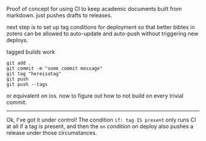 Proof of concept for using CI to keep academic documents built from markdown.  just pushes drafts to releases.

next step is to set up tag conditions for deployment so that better bibtex in zotero can be allowed to auto-update and auto-push without triggering new deploys.

tagged builds work 

```
git add .
git commit -m "some commit message"
git tag "hereisatag"
git push
git push --tags
```

or equivalent on ios.  now to figure out how to not build on every trivial commit. 

----

Ok, I've got it under control! The condition `if: tag IS present` only runs CI at all if a tag is present, and then the `on` condition on deploy also pushes a release under those circumstances.

